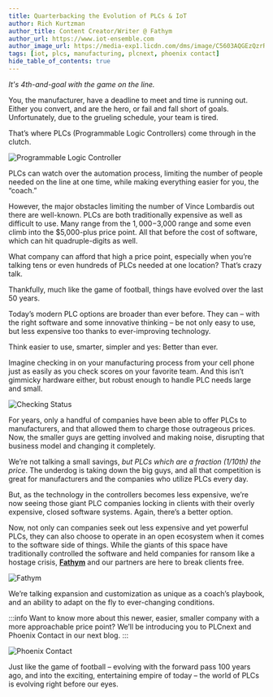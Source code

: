 ```yaml
---
title: Quarterbacking the Evolution of PLCs & IoT
author: Rich Kurtzman
author_title: Content Creator/Writer @ Fathym
author_url: https://www.iot-ensemble.com
author_image_url: https://media-exp1.licdn.com/dms/image/C5603AQGEzQzrR9oF7g/profile-displayphoto-shrink_100_100/0/1516568821506?e=1631145600&v=beta&t=UbUTLFlBOv3frvSDHoy1ctdriXvsGDGLt9MHjq8VXCo
tags: [iot, plcs, manufacturing, plcnext, phoenix contact]
hide_table_of_contents: true
---
```


_It's 4th-and-goal with the game on the line._

You, the manufacturer, have a deadline to meet and time is running out. Either you convert, and are the hero, or fail and fall short of goals. Unfortunately, due to the grueling schedule, your team is tired. 

That’s where PLCs (Programmable Logic Controllers) come through in the clutch. 

![Programmable Logic Controller](/img/screenshots/rkurtz1_generic_plc.png)
 
PLCs can watch over the automation process, limiting the number of people needed on the line at one time, while making everything easier for you, the “coach.” 

However, the major obstacles limiting the number of Vince Lombardis out there are well-known. PLCs are both traditionally expensive as well as difficult to use. Many range from the $1,000-$3,000 range and some even climb into the $5,000-plus price point.
All that before the cost of software, which can hit quadruple-digits as well. 

What company can afford that high a price point, especially when you’re talking tens or even hundreds of PLCs needed at one location? That’s crazy talk. 

Thankfully, much like the game of football, things have evolved over the last 50 years. 

Today’s modern PLC options are broader than ever before. They can – with the right software and some innovative thinking – be not only easy to use, but less expensive too thanks to ever-improving technology. 

Think easier to use, smarter, simpler and yes: Better than ever. 

Imagine checking in on your manufacturing process from your cell phone just as easily as you check scores on your favorite team. And this isn’t gimmicky hardware either, but robust enough to handle PLC needs large and small. 

![Checking Status](/img/screenshots/rkurtz1_businessman_phone.png)
 
For years, only a handful of companies have been able to offer PLCs to manufacturers, and that allowed them to charge those outrageous prices. Now, the smaller guys are getting involved and making noise, disrupting that business model and changing it completely. 

We’re not talking a small savings, _but PLCs which are a fraction (1/10th) the price_. The underdog is taking down the big guys, and all that competition is great for manufacturers and the companies who utilize PLCs every day.

But, as the technology in the controllers becomes less expensive, we’re now seeing those giant PLC companies locking in clients with their overly expensive, closed software systems. Again, there’s a better option. 

Now, not only can companies seek out less expensive and yet powerful PLCs, they can also choose to operate in an open ecosystem when it comes to the software side of things. While the giants of this space have traditionally controlled the software and held companies for ransom like a hostage crisis, **[Fathym](https://www.iot-ensemble.com)** and our partners are here to break clients free. 

![Fathym](/img/screenshots/rkurtz1_fathym_input_output.png)
 
We’re talking expansion and customization as unique as a coach’s playbook, and an ability to adapt on the fly to ever-changing conditions. 

:::info
Want to know more about this newer, easier, smaller company with a more approachable price point? We’ll be introducing you to PLCnext and Phoenix Contact in our next blog.
:::

![Phoenix Contact](/img/screenshots/PLCnext_controllers.png)
 
Just like the game of football – evolving with the forward pass 100 years ago, and into the exciting, entertaining empire of today – the world of PLCs is evolving right before our eyes. 